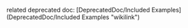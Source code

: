 related deprecated doc: [DeprecatedDoc/Included Examples](DeprecatedDoc/Included Examples "wikilink")
